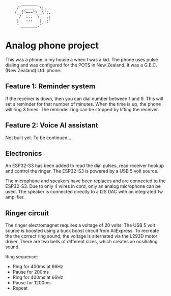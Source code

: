```
       _______
     /` _____ `\;,
    /__(^===^)__\';,
      /  :::  \   ,;
     |   :::   | ,;'
     '._______.'`

```
# Analog phone project

This was a phone in my house a when I was a kid. The phone uses pulse dialing and was configured for the POTS in New Zealand. It was a G.E.C. (New Zealand) Ltd. phone.

## Feature 1: Reminder system

If the receiver is down, then you can dial number between 1 and 9. This will set a reminder for that number of minutes. When the time is up, the phone will ring 3 times.  The reminder ring can be stopped by lifting the receiver.

## Feature 2: Voice AI assistant

Not built yet. To be continued...

## Electronics

An ESP32-S3 has been added to read the dial pulses, read receiver hookup and control the ringer. The ESP32-S3 is powered by a USB 5 volt source. 

The microphone and speakers have been replaces and are connected to the ESP32-S3. Due to only 4 wires in cord, only an analog microphone can be used. The speaker is connected directly to a I2S DAC with an integrated 1w amplifier.

## Ringer circuit

The ringer electromagnet requires a voltage of 20 volts. The USB 5 volt source is boosted using a buck boost circuit from AliExpress. To recreate the the correct ring sound, the voltage is alternated via the L293D motor driver. There are two bells of different sizes, which creates an ocsillating sound.

Ring sequence:
- Ring for 400ms at 66Hz
- Pause for 200ms
- Ring for 400ms at 66Hz
- Pause for 1200ms
- Repeat